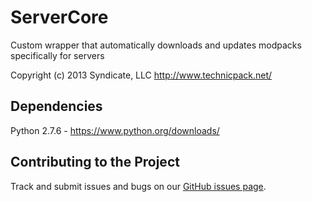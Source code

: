 ServerCore
===================

Custom wrapper that automatically downloads and updates modpacks specifically for servers

Copyright (c) 2013 Syndicate, LLC <http://www.technicpack.net/>

## Dependencies

Python 2.7.6 - https://www.python.org/downloads/

## Contributing to the Project
Track and submit issues and bugs on our [GitHub issues page](https://github.com/GenPage/ServerCore/issues).
